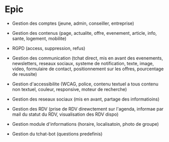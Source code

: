 # Epic

- Gestion des comptes (jeune, admin, conseiller, entreprise)

- Gestion des contenus (page, actualite, offre, evenement, article, info, sante, logement, mobilite)

- RGPD (access, suppression, refus)

- Gestion des communication (tchat direct, mis en avant des evenements, newsletters, reseaux sociaux, systeme de notification, texte, image, video, formulaire de contact, positionnement sur les offres, pourcentage de reussite)

- Gestion d'accessibilite (WCAG, police, contenu textuel a tous contenu non textuel, couleur, responsive, moteur de recherche)

- Gestion des reseaux sociaux (mis en avant, partage des informatioins)

- Gestion des RDV (prise de RDV direwctement sur l'agenda, informae par mail du statut du RDV, visualisation des 
  RDV dispo)

- Gestion module d'informations (horaire, localisatoin, photo de groupe)

- Gestion du tchat-bot (questions predefinis)
